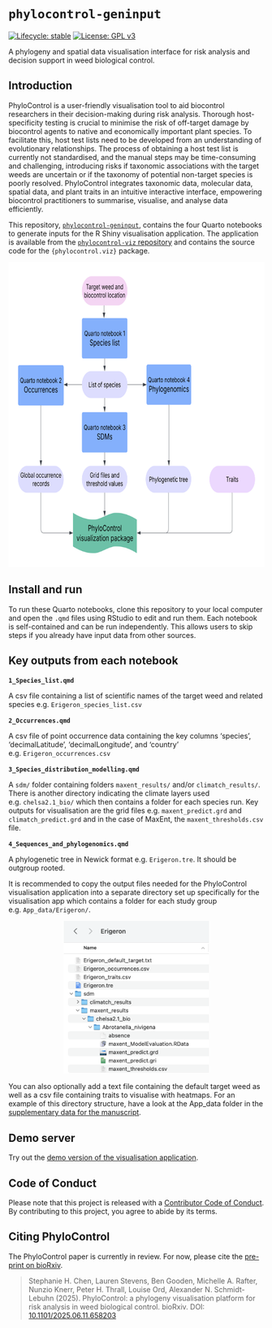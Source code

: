 
<!-- README.md is generated from README.Rmd. Please edit that file -->

# `phylocontrol-geninput`

<!-- badges: start -->

[![Lifecycle:
stable](https://lifecycle.r-lib.org/articles/figures/lifecycle-stable.svg)](https://lifecycle.r-lib.org/articles/stages.html#stable)
[![License: GPL
v3](https://img.shields.io/badge/License-GPLv3-blue.svg)](https://www.gnu.org/licenses/gpl-3.0)

<!-- badges: end -->

A phylogeny and spatial data visualisation interface for risk analysis
and decision support in weed biological control.

## Introduction

PhyloControl is a user-friendly visualisation tool to aid biocontrol
researchers in their decision-making during risk analysis. Thorough
host-specificity testing is crucial to minimise the risk of off-target
damage by biocontrol agents to native and economically important plant
species. To facilitate this, host test lists need to be developed from
an understanding of evolutionary relationships. The process of obtaining
a host test list is currently not standardised, and the manual steps may
be time-consuming and challenging, introducing risks if taxonomic
associations with the target weeds are uncertain or if the taxonomy of
potential non-target species is poorly resolved. PhyloControl integrates
taxonomic data, molecular data, spatial data, and plant traits in an
intuitive interactive interface, empowering biocontrol practitioners to
summarise, visualise, and analyse data efficiently.

This repository,
[`phylocontrol-geninput`](https://github.com/csiro/phylocontrol-geninput),
contains the four Quarto notebooks to generate inputs for the R Shiny
visualisation application. The application is available from the
[`phylocontrol-viz`
repository](https://github.com/csiro/phylocontrol.viz) and contains the
source code for the `{phylocontrol.viz}` package.

<p align="center">

<img src="flowchart.png" alt="PhyloControl workflow flowchart" height="600"/>

</p>

## Install and run

To run these Quarto notebooks, clone this repository to your local
computer and open the `.qmd` files using RStudio to edit and run them.
Each notebook is self-contained and can be run independently. This
allows users to skip steps if you already have input data from other
sources.

## Key outputs from each notebook

**`1_Species_list.qmd`**

A csv file containing a list of scientific names of the target weed and
related species e.g. `Erigeron_species_list.csv`

**`2_Occurrences.qmd`**

A csv file of point occurrence data containing the key columns
‘species’, ‘decimalLatitude’, ‘decimalLongitude’, and ‘country’
e.g. `Erigeron_occurrences.csv`

**`3_Species_distribution_modelling.qmd`**

A `sdm/` folder containing folders `maxent_results/` and/or
`climatch_results/`. There is another directory indicating the climate
layers used e.g. `chelsa2.1_bio/` which then contains a folder for each
species run. Key outputs for visualisation are the grid files
e.g. `maxent_predict.grd` and `climatch_predict.grd` and in the case of
MaxEnt, the `maxent_thresholds.csv` file.

**`4_Sequences_and_phylogenomics.qmd`**

A phylogenetic tree in Newick format e.g. `Erigeron.tre`. It should be
outgroup rooted.

It is recommended to copy the output files needed for the PhyloControl
visualisation application into a separate directory set up specifically
for the visualisation app which contains a folder for each study group
e.g. `App_data/Erigeron/`.

<p align="center">

<img src="app_data_dir_structure.png" alt="Erigeron app data directory structure" height="300"/>

</p>

You can also optionally add a text file containing the default target
weed as well as a csv file containing traits to visualise with heatmaps.
For an example of this directory structure, have a look at the App_data
folder in the [supplementary data for the
manuscript](https://data.csiro.au/collection/csiro:64365).

## Demo server

Try out the [demo version of the visualisation
application](https://shiny.csiro.au/phylocontrol-viz-demo/).

## Code of Conduct

Please note that this project is released with a [Contributor Code of
Conduct](https://contributor-covenant.org/version/2/1/CODE_OF_CONDUCT.html).
By contributing to this project, you agree to abide by its terms.

## Citing PhyloControl

The PhyloControl paper is currently in review. For now, please cite the
[pre-print on bioRxiv](https://doi.org/10.1101/2025.06.11.658203).

> Stephanie H. Chen, Lauren Stevens, Ben Gooden, Michelle A. Rafter,
> Nunzio Knerr, Peter H. Thrall, Louise Ord, Alexander N. Schmidt-Lebuhn
> (2025). PhyloControl: a phylogeny visualisation platform for risk
> analysis in weed biological control. bioRxiv. DOI:
> [10.1101/2025.06.11.658203](https://doi.org/10.1101/2025.06.11.658203)
